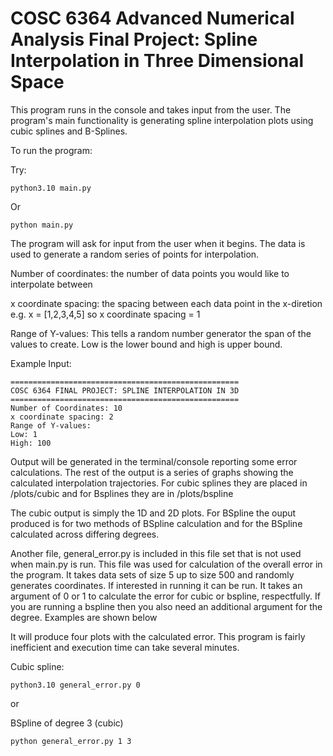 # COSC 6364 Advanced Numerical Analysis Final Project: Spline Interpolation in Three Dimensional Space

This program runs in the console and takes input from the user. The program's main functionality is generating spline interpolation plots using cubic splines and B-Splines.

To run the program:

Try:
```
python3.10 main.py
```

Or
```
python main.py
```

The program will ask for input from the user when it begins. The data is used to generate a random series of points for interpolation.

Number of coordinates: the number of data points you would like to interpolate between

x coordinate spacing: the spacing between each data point in the x-diretion e.g. x = [1,2,3,4,5] so x coordinate spacing = 1

Range of Y-values: This tells a random number generator the span of the values to create. Low is the lower bound and high is upper bound.

Example Input:
```
===================================================
COSC 6364 FINAL PROJECT: SPLINE INTERPOLATION IN 3D
===================================================
Number of Coordinates: 10
x coordinate spacing: 2
Range of Y-values:
Low: 1
High: 100
```
Output will be generated in the terminal/console reporting some error calculations. The rest of the output is a series of graphs showing the calculated interpolation trajectories. For cubic splines they are placed in /plots/cubic and for Bsplines they are in /plots/bspline

The cubic output is simply the 1D and 2D plots. For BSpline the ouput produced is for two methods of BSpline calculation and for the BSpline calculated across differing degrees.

Another file, general_error.py is included in this file set that is not used when main.py is run. This file was used for calculation of the overall error in the program. It takes data sets of size 5 up to size 500 and randomly generates coordinates. If interested in running it can be run. It takes an argument of 0 or 1 to calculate the error for cubic or bspline, respectfully. If you are running a bspline then you also need an additional argument for the degree. Examples are shown below

It will produce four plots with the calculated error. This program is fairly inefficient and execution time can take several minutes.

Cubic spline:
```
python3.10 general_error.py 0
```
or

BSpline of degree 3 (cubic)
```
python general_error.py 1 3
```